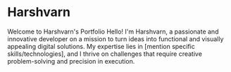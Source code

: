 # Harshvarn
Welcome to Harshvarn's Portfolio  Hello! I'm Harshvarn, a passionate and innovative developer on a mission to turn ideas into functional and visually appealing digital solutions. My expertise lies in [mention specific skills/technologies], and I thrive on challenges that require creative problem-solving and precision in execution.
